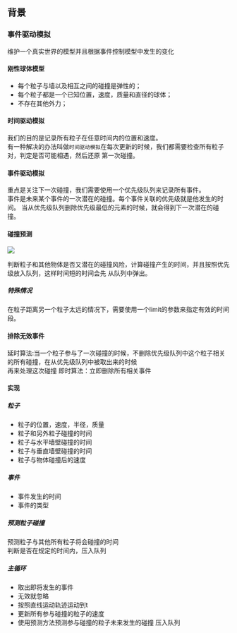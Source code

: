 ## 背景  

### 事件驱动模拟   

维护一个真实世界的模型并且根据事件控制模型中发生的变化   

#### 刚性球体模型   

* 每个粒子与墙以及相互之间的碰撞是弹性的；
* 每个粒子都是一个已知位置，速度，质量和直径的球体；
* 不存在其他外力；


#### 时间驱动模拟

我们的目的是记录所有粒子在任意时间内的位置和速度。   
有一种解决的办法叫做`时间驱动模拟`在每次更新的时候，我们都需要检查所有粒子对，判定是否可能相遇，然后还原
第一次碰撞。

#### 事件驱动模拟  

重点是关注下一次碰撞，我们需要使用一个优先级队列来记录所有事件。  
事件是未来某个事件的一次潜在的碰撞。每个事件关联的优先级就是他发生的时间。
当从优先级队列删除优先级最低的元素的时候，就会得到下一次潜在的碰撞。


#### 碰撞预测
![](https://algs4.cs.princeton.edu/61event/images/collision-elastic2.png)   

判断粒子和其他物体是否又潜在的碰撞风险，计算碰撞产生的时间，并且按照优先级放入队列，这样时间短的时间会先
从队列中弹出。
##### 特殊情况

在粒子距离另一个粒子太远的情况下，需要使用一个limit的参数来指定有效的时间段。    

#### 排除无效事件   
延时算法:当一个粒子参与了一次碰撞的时候，不删除优先级队列中这个粒子相关的所有碰撞，在从优先级队列中被取出来的时候  
再来处理这次碰撞 
即时算法：立即删除所有相关事件

#### 实现

##### 粒子
* 粒子的位置，速度，半径，质量 
* 粒子和另外粒子碰撞的时间 
* 粒子与水平墙壁碰撞的时间
* 粒子与垂直墙壁碰撞的时间 
* 粒子与物体碰撞后的速度   

##### 事件
* 事件发生的时间  
* 事件的类型

##### 预测粒子碰撞
预测粒子与其他所有粒子将会碰撞的时间   
判断是否在规定的时间内，压入队列   

##### 主循环
* 取出即将发生的事件
* 无效就忽略 
* 按照直线运动轨迹运动到t
* 更新所有参与碰撞的粒子的速度   
* 使用预测方法预测参与碰撞的粒子未来发生的碰撞
压入队列   
